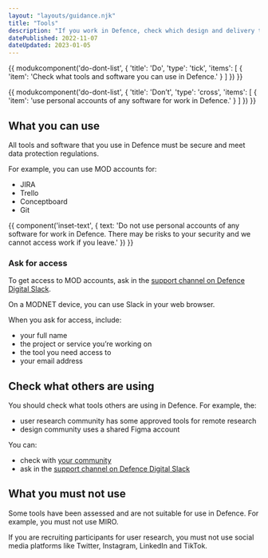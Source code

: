 ```yaml
---
layout: "layouts/guidance.njk"
title: "Tools"
description: "If you work in Defence, check which design and delivery tools you can use."
datePublished: 2022-11-07
dateUpdated: 2023-01-05
---
```


{{ modukcomponent('do-dont-list', {
  'title': 'Do',
  'type': 'tick',
  'items': [
    {
      'item': 'Check what tools and software you can use in Defence.'
    }
  ]
}) }}

{{ modukcomponent('do-dont-list', {
  'title': 'Don’t',
  'type': 'cross',
  'items': [
    {
      'item': 'use personal accounts of any software for work in Defence.'
    }
  ]
}) }}

## What you can use

All tools and software that you use in Defence must be secure and meet data protection regulations. 

For example, you can use MOD accounts for:

- JIRA
- Trello
- Conceptboard
- Git

{{ component('inset-text', {
  text: 'Do not use personal accounts of any software for work in Defence. There may be risks to your security and we cannot access work if you leave.'
}) }}

### Ask for access 

To get access to MOD accounts, ask in the [support channel on Defence Digital Slack](https://defencedigital.slack.com/archives/C02GUNVHBBL). 

On a MODNET device, you can use Slack in your web browser.

When you ask for access, include:

- your full name 
- the project or service you’re working on
- the tool you need access to
- your email address

## Check what others are using

You should check what tools others are using in Defence. For example, the:

- user research community has some approved tools for remote research
- design community uses a shared Figma account

You can: 

- check with [your community](/your-community/)
- ask in the [support channel on Defence Digital Slack](https://defencedigital.slack.com/archives/C02GUNVHBBL)

## What you must not use

Some tools have been assessed and are not suitable for use in Defence. For example, you must not use MIRO.

If you are recruiting participants for user research, you must not use social media platforms like Twitter, Instagram, LinkedIn and TikTok.
